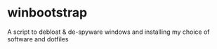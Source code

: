 # winbootstrap
A script to debloat &amp; de-spyware windows and installing my choice of software and dotfiles
